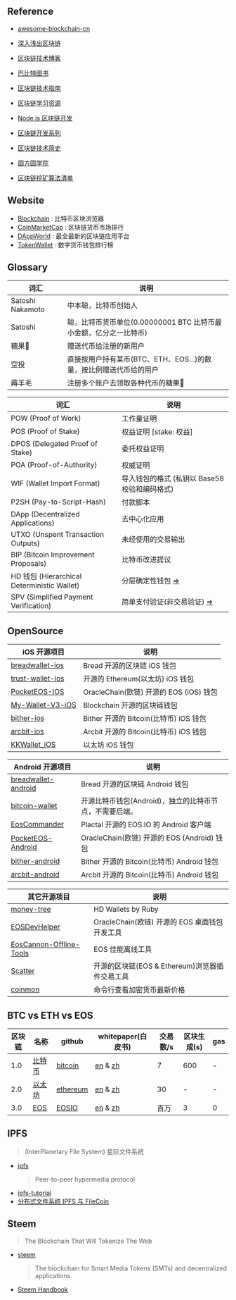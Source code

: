## Reference

- [awesome-blockchain-cn](https://github.com/chaozh/awesome-blockchain-cn)
- [深入浅出区块链](https://learnblockchain.cn)
- [区块链技术博客](http://me.tryblockchain.org/)
- [巴比特图书](http://book.8btc.com/)

- [区块链技术指南](https://legacy.gitbook.com/book/yeasy/blockchain_guide/details)
- [区块链学习资源](https://bihu.com/article/67257)
- [Node.js 区块链开发](http://bitcoin-on-nodejs.ebookchain.org/)
- [区块链开发系列](https://github.com/ChengQuEducation/BlockChain)
- [区块链技术简史](https://ethfans.org/toya/articles/224)
- [圆方圆学院](https://my.csdn.net/yuanfangyuan_block)
- [区块链挖矿算法清单](http://demontf.github.io/2018/02/28/miningAlgorithmList)

## Website

- [Blockchain][web-01] : 比特币区块浏览器
- [CoinMarketCap][web-02] : 区块链货币市场排行
- [DAppWorld][web-03] : 最全最新的区块链应用平台
- [TokenWallet][web-04] : 数字货币钱包排行榜

[web-01]: https://blockchain.com
[web-02]: https://coinmarketcap.com
[web-03]: http://www.dappworld.com
[web-04]: http://tokenwallet.cc/

## Glossary

| 词汇 | 说明 
| --- | ---
| Satoshi Nakamoto | 中本聪，比特币创始人
| Satoshi | 聪，比特币货币单位(0.00000001 BTC 比特币最小金额，亿分之一比特币)
| 糖果🍬 | 赠送代币给注册的新用户
| 空投 | 直接按用户持有某币(BTC、ETH、EOS...)的数量，按比例赠送代币给的用户
| 薅羊毛 | 注册多个账户去领取各种代币的糖果🍬

| 词汇 | 说明
| --- | ---
| POW (Proof of Work) | 工作量证明 
| POS (Proof of Stake) | 权益证明 [stake: 权益]
| DPOS (Delegated Proof of Stake) | 委托权益证明
| POA (Proof-of-Authority) | 权威证明
| WIF (Wallet Import Format) | 导入钱包的格式 (私钥以 Base58 校验和编码格式)
| P2SH (Pay-to-Script-Hash) | 付款脚本
| DApp (Decentralized Applications) | 去中心化应用
| UTXO (Unspent Transaction Outputs) | 未经使用的交易输出
| BIP (Bitcoin Improvement Proposals) | 比特币改进提议 
| HD 钱包 (Hierarchical Deterministic Wallet) | 分层确定性钱包 [=>][ref-01]
| SPV (Simplified Payment Verification) | 简单支付验证(非交易验证)  [=>][ref-02]

[ref-01]: http://bjiebtc.com/bitebi-zhishidian-hdqianbao    (比特币安全知识点：HD钱包)
[ref-02]: http://www.8btc.com/spv_spv_node_and_spv_wallet   (SPV、SPV节点和SPV钱包)

## OpenSource

| iOS 开源项目 | 说明 
| --- | ---
| [breadwallet-ios][os-iOS-01] | Bread 开源的区块链 iOS 钱包
| [trust-wallet-ios][os-iOS-02] | 开源的 Ethereum(以太坊) iOS 钱包 
| [PocketEOS-IOS][os-iOS-03] | OracleChain(欧链) 开源的 EOS (iOS) 钱包
| [My-Wallet-V3-iOS][os-iOS-04] | Blockchain 开源的区块链钱包
| [bither-ios][os-iOS-05] | Bither 开源的 Bitcoin(比特币) iOS 钱包
| [arcbit-ios][os-iOS-06] | Arcbit 开源的 Bitcoin(比特币) iOS 钱包
| [KKWallet_iOS][os-IOS-07] | 以太坊 iOS 钱包

| Android 开源项目 | 说明 
| --- | ---
| [breadwallet-android][os-Android-01] | Bread 开源的区块链 Android 钱包
| [bitcoin-wallet][os-Android-02] | 开源比特币钱包(Android)，独立的比特币节点，不需要后端。
| [EosCommander][os-Android-03] | Plactal 开源的 EOS.IO 的 Android 客户端
| [PocketEOS-Android][os-Android-04] | OracleChain(欧链) 开源的 EOS (Android) 钱包
| [bither-android][os-Android-05] | Bither 开源的 Bitcoin(比特币) Android 钱包
| [arcbit-android][os-Android-06] | Arcbit 开源的 Bitcoin(比特币) Android 钱包

| 其它开源项目 | 说明 
| --- | ---
| [money-tree][os-Other-01] | HD Wallets by Ruby
| [EOSDevHelper][os-Other-02] | OracleChain(欧链) 开源的 EOS 桌面钱包开发工具
| [EosCannon-Offline-Tools][os-Other-03] | EOS 佳能离线工具
| [Scatter][os-Other-04] | 开源的区块链(EOS & Ethereum)浏览器插件交易工具
| [coinmon][os-Other-05] | 命令行查看加密货币最新价格 

[os-iOS-01]: https://github.com/breadwallet/breadwallet-ios
[os-iOS-02]: https://github.com/TrustWallet/trust-wallet-ios
[os-iOS-03]: https://github.com/OracleChain/PocketEOS-IOS
[os-iOS-04]: https://github.com/blockchain/My-Wallet-V3-iOS
[os-iOS-05]: https://github.com/bither/bither-ios
[os-iOS-06]: https://github.com/arcbit/arcbit-ios
[os-iOS-07]: https://github.com/KKwallet/KKWallet_iOS

[os-Android-01]: https://github.com/breadwallet/breadwallet-android
[os-Android-02]: https://github.com/bitcoin-wallet/bitcoin-wallet
[os-Android-03]: https://github.com/plactal/EosCommander
[os-Android-04]: https://github.com/OracleChain/PocketEOS-Android
[os-Android-05]: https://github.com/bither/bither-android
[os-Android-06]: https://github.com/arcbit/arcbit-android

[os-Other-01]: https://github.com/GemHQ/money-tree
[os-Other-02]: https://github.com/OracleChain/EOSDevHelper
[os-Other-03]: https://github.com/eoscannon/EosCannon-Offline-Tools
[os-Other-04]: https://github.com/EOSEssentials/Scatter
[os-Other-05]: https://github.com/bichenkk/coinmon.git

## BTC vs ETH vs EOS

| 区块链 | 名称 | github | whitepaper(白皮书) | 交易数/s | 区块生成(s) | gas 
| --- | --- | --- | --- | --- | --- | ---
| 1.0 | [比特币](btc-00) | [bitcoin][btc-01] | [en][btc-02] & [zh][btc-03] | 7 | 600 | -
| 2.0 | [以太坊](eth-00) | [ethereum][eth-01] | [en][eth-02] & [zh][eth-03] | 30 | - | -
| 3.0 | [EOS][eos-00]  | [EOSIO][eos-01] | [en][eos-02] & [zh][eos-03] | 百万 | 3 | 0

[btc-00]: https://bitcoin.org
[btc-01]: https://github.com/bitcoin
[btc-02]: https://bitcoincore.org/bitcoin.pdf
[btc-03]: http://www.8btc.com/wiki/bitcoin-a-peer-to-peer-electronic-cash-system

[eth-00]: https://www.ethereum.org/
[eth-01]: https://github.com/ethereum
[eth-02]: https://github.com/ethereum/wiki/wiki/White-Paper
[eth-03]: https://github.com/ethereum/wiki/wiki/%5B%E4%B8%AD%E6%96%87%5D-%E4%BB%A5%E5%A4%AA%E5%9D%8A%E7%99%BD%E7%9A%AE%E4%B9%A6

[eos-00]: https://eos.io
[eos-01]: https://github.com/EOSIO
[eos-02]: https://github.com/EOSIO/Documentation/blob/master/TechnicalWhitePaper.md 
[eos-03]: https://github.com/EOSIO/Documentation/blob/master/zh-CN/TechnicalWhitePaper.md

## IPFS
> (InterPlanetary File System) 星际文件系统

- [ipfs](https://github.com/ipfs/ipfs)
    > Peer-to-peer hypermedia protocol
- [ipfs-tutorial](https://github.com/miaoski/ipfs-tutorial)
- [分布式文件系统 IPFS 与 FileCoin](https://draveness.me/ipfs-filecoin)

## Steem
> The Blockchain That Will Tokenize The Web

- [steem](https://github.com/steemit/steem)
    > The blockchain for Smart Media Tokens (SMTs) and decentralized applications.
- [Steem Handbook](http://steemh.org)
